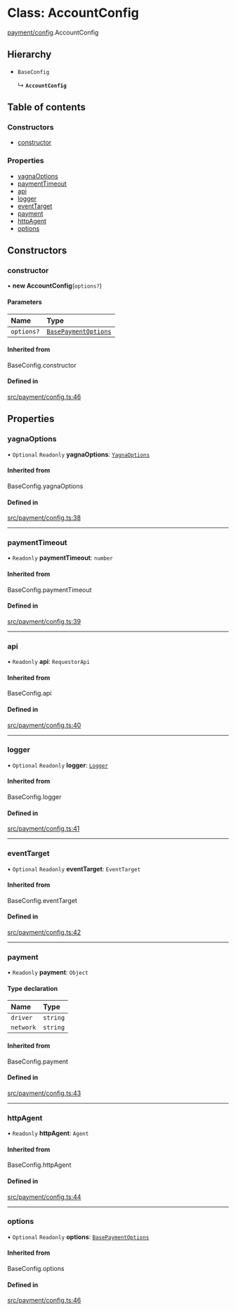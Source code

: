 # Class: AccountConfig

[payment/config](../modules/payment_config).AccountConfig

## Hierarchy

- `BaseConfig`

  ↳ **`AccountConfig`**

## Table of contents

### Constructors

- [constructor](payment_config.AccountConfig#constructor)

### Properties

- [yagnaOptions](payment_config.AccountConfig#yagnaoptions)
- [paymentTimeout](payment_config.AccountConfig#paymenttimeout)
- [api](payment_config.AccountConfig#api)
- [logger](payment_config.AccountConfig#logger)
- [eventTarget](payment_config.AccountConfig#eventtarget)
- [payment](payment_config.AccountConfig#payment)
- [httpAgent](payment_config.AccountConfig#httpagent)
- [options](payment_config.AccountConfig#options)

## Constructors

### constructor

• **new AccountConfig**(`options?`)

#### Parameters

| Name | Type |
| :------ | :------ |
| `options?` | [`BasePaymentOptions`](../interfaces/payment_config.BasePaymentOptions) |

#### Inherited from

BaseConfig.constructor

#### Defined in

[src/payment/config.ts:46](https://github.com/golemfactory/golem-js/blob/f1546de/src/payment/config.ts#L46)

## Properties

### yagnaOptions

• `Optional` `Readonly` **yagnaOptions**: [`YagnaOptions`](../modules/executor_executor#yagnaoptions)

#### Inherited from

BaseConfig.yagnaOptions

#### Defined in

[src/payment/config.ts:38](https://github.com/golemfactory/golem-js/blob/f1546de/src/payment/config.ts#L38)

___

### paymentTimeout

• `Readonly` **paymentTimeout**: `number`

#### Inherited from

BaseConfig.paymentTimeout

#### Defined in

[src/payment/config.ts:39](https://github.com/golemfactory/golem-js/blob/f1546de/src/payment/config.ts#L39)

___

### api

• `Readonly` **api**: `RequestorApi`

#### Inherited from

BaseConfig.api

#### Defined in

[src/payment/config.ts:40](https://github.com/golemfactory/golem-js/blob/f1546de/src/payment/config.ts#L40)

___

### logger

• `Optional` `Readonly` **logger**: [`Logger`](../interfaces/utils_logger_logger.Logger)

#### Inherited from

BaseConfig.logger

#### Defined in

[src/payment/config.ts:41](https://github.com/golemfactory/golem-js/blob/f1546de/src/payment/config.ts#L41)

___

### eventTarget

• `Optional` `Readonly` **eventTarget**: `EventTarget`

#### Inherited from

BaseConfig.eventTarget

#### Defined in

[src/payment/config.ts:42](https://github.com/golemfactory/golem-js/blob/f1546de/src/payment/config.ts#L42)

___

### payment

• `Readonly` **payment**: `Object`

#### Type declaration

| Name | Type |
| :------ | :------ |
| `driver` | `string` |
| `network` | `string` |

#### Inherited from

BaseConfig.payment

#### Defined in

[src/payment/config.ts:43](https://github.com/golemfactory/golem-js/blob/f1546de/src/payment/config.ts#L43)

___

### httpAgent

• `Readonly` **httpAgent**: `Agent`

#### Inherited from

BaseConfig.httpAgent

#### Defined in

[src/payment/config.ts:44](https://github.com/golemfactory/golem-js/blob/f1546de/src/payment/config.ts#L44)

___

### options

• `Optional` `Readonly` **options**: [`BasePaymentOptions`](../interfaces/payment_config.BasePaymentOptions)

#### Inherited from

BaseConfig.options

#### Defined in

[src/payment/config.ts:46](https://github.com/golemfactory/golem-js/blob/f1546de/src/payment/config.ts#L46)
